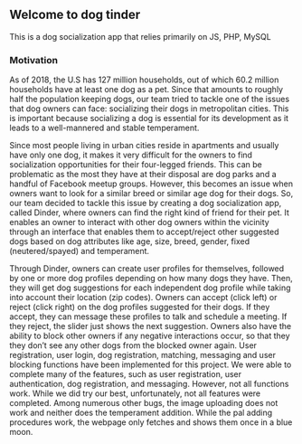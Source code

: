 ## Welcome to dog tinder

This is a dog socialization app that relies primarily on JS, PHP, MySQL

### Motivation

As of 2018, the U.S has 127 million households, out of which 60.2 million households have at least one dog as a pet. Since that amounts to roughly half the population keeping dogs, our team tried to tackle one of the issues that dog owners can face: socializing their dogs in metropolitan cities. This is important because socializing a dog is essential for its development as it leads to a well-mannered and stable temperament.

Since most people living in urban cities reside in apartments and usually have only one dog, it makes it very difficult for the owners to find socialization opportunities for their four-legged friends. This can be problematic as the most they have at their disposal are dog parks and a handful of Facebook meetup groups. However, this becomes an issue when owners want to look for a similar breed or similar age dog for their dogs. So, our team decided to tackle this issue by creating a dog socialization app, called Dinder, where owners can find the right kind of friend for their pet. It enables an owner to interact with other dog owners within the vicinity through an interface that enables them to accept/reject other suggested dogs based on dog attributes like age, size, breed, gender, fixed (neutered/spayed) and temperament.

Through Dinder, owners can create user profiles for themselves, followed by one or more dog profiles depending on how many dogs they have. Then, they will get dog suggestions for each independent dog profile while taking into account their location (zip codes). Owners can accept (click left) or reject (click right) on the dog profiles suggested for their dogs. If they accept, they can message these profiles to talk and schedule a meeting. If they reject, the slider just shows the next suggestion. Owners also have the ability to block other owners if any negative interactions occur, so that they they don’t see any other dogs from the blocked owner again. User registration, user login, dog registration, matching, messaging and user blocking functions have been implemented for this project. We were able to complete many of the features, such as user registration, user authentication, dog registration, and messaging. However, not all functions work. While we did try our best, unfortunately, not all features were completed. Among numerous other bugs, the image uploading does not work and neither does the temperament addition. While the pal adding procedures work, the webpage only fetches and shows them once in a blue moon.

